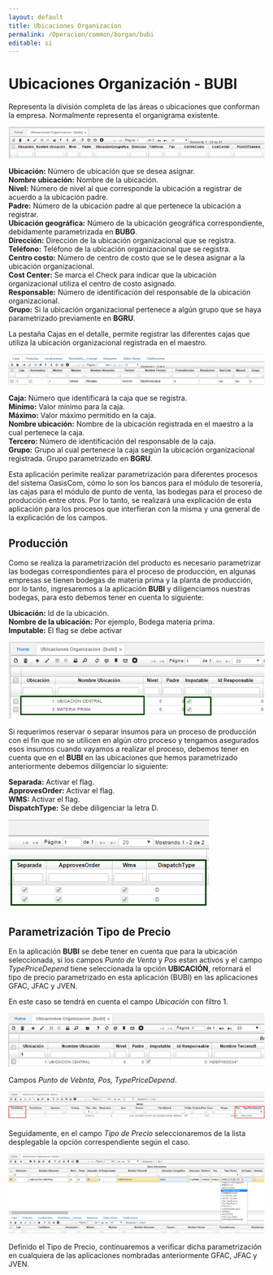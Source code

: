 ```yaml
---
layout: default
title: Ubicaciones Organizacion
permalink: /Operacion/common/borgan/bubi
editable: si
---
```


# Ubicaciones Organización - BUBI

Representa la división completa de las áreas o ubicaciones que conforman la empresa. Normalmente representa el organigrama existente.  

![](bubi3.png)

**Ubicación:** Número de ubicación que se desea asignar.  
**Nombre ubicación:** Nombre de la ubicación.  
**Nivel:** Número de nivel al que corresponde la ubicación a registrar de acuerdo a la ubicación padre.  
**Padre:** Número de la ubicación padre al que pertenece la ubicación a registrar.  
**Ubicación geográfica:** Número de la ubicación geográfica correspondiente, debidamente parametrizada en **BUBG**.  
**Dirección:** Dirección de la ubicación organizacional que se registra.  
**Teléfono:** Teléfono de la ubicación organizacional que se registra.  
**Centro costo:** Número de centro de costo que se le desea asignar a la ubicación organizacional.  
**Cost Center:** Se marca el Check para indicar que la ubicación organizacional utiliza el centro de costo asignado.  
**Responsable:** Número de identificación del responsable de la ubicación organizacional.  
**Grupo:** Si la ubicación organizacional pertenece a algún grupo que se haya parametrizado previamente en **BGRU**.  

La pestaña Cajas en el detalle, permite registrar las diferentes cajas que utiliza la ubicación organizacional registrada en el maestro.  

![](bubi4.png)

**Caja:** Número que identificará la caja que se registra.  
**Mínimo:** Valor mínimo para la caja.  
**Máximo:** Valor máximo permitido en la caja.  
**Nombre ubicación:** Nombre de la ubicación registrada en el maestro a la cual pertenece la caja.  
**Tercero:** Número de identificación del responsable de la caja.  
**Grupo:** Grupo al cual pertenece la caja según la ubicación organizacional registrada. Grupo parametrizado en **BGRU**.  

Esta aplicación perimite realizar parametrización para diferentes procesos del sistema OasisCom, cómo lo son los bancos para el módulo de tesorería, las cajas para el módulo de punto de venta, las bodegas para el proceso de producción entre otros. Por lo tanto, se realizará una explicación de esta aplicación para los procesos que interfieran con la misma y una general de la explicación de los campos.  

## Producción

Como se realiza la parametrización del producto es necesario parametrizar las bodegas correspondientes para el proceso de producción, en algunas empresas se tienen bodegas de materia prima y la planta de producción, por lo tanto, ingresaremos a la aplicación **BUBI** y diligenciamos nuestras bodegas, para esto debemos tener en cuenta lo siguiente:  

**Ubicación:** Id de la ubicación.  
**Nombre de la ubicación:** Por ejemplo, Bodega materia prima.  
**Imputable:** El flag se debe activar  


![](bubi1.png)


Si requerimos reservar o separar insumos para un proceso de producción con el fin que no se utilicen en algún otro proceso y tengamos asegurados esos insumos cuando vayamos a realizar el proceso, debemos tener en cuenta que en el **BUBI** en las ubicaciones que hemos parametrizado anteriormente debemos diligenciar lo siguiente:

**Separada:** Activar el flag.  
**ApprovesOrder:** Activar el flag.  
**WMS:** Activar el flag.  
**DispatchType:** Se debe diligenciar la letra D.  

![](bubi2.png)

## Parametrización Tipo de Precio

En la aplicación **BUBI** se debe tener en cuenta que para la ubicación seleccionada, si los campos _Punto de Venta_ y _Pos_ estan activos y el campo _TypePriceDepend_ tiene seleccionada la opción **UBICACIÓN**, retornará el tipo de precio parametrizado en esta aplicación (BUBI) en las aplicaciones GFAC, JFAC y JVEN.  

En este caso se tendrá en cuenta el campo _Ubicación_ con filtro 1.  

![](bubi5.png)

Campos _Punto de Vebnta, Pos, TypePriceDepend_.

![](bubi6.png)

Seguidamente, en el campo _Tipo de Precio_ seleccionaremos de la lista desplegable la opción correspendiente según el caso.  

![](bubi7.png)

Definido el Tipo de Precio, continuaremos a verificar dicha parametrización en cualquiera de las aplicaciones nombradas anteriormente GFAC, JFAC y JVEN.  





